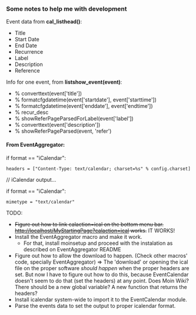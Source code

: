 ### Some notes to help me with development

Event data from **cal_listhead()**:

* Title
* Start Date
* End Date
* Recurrence
* Label
* Description
* Reference

Info for one event, from **listshow_event(event)**:

* % converttext(event['title'])
* % formatcfgdatetime(event['startdate'], event['starttime'])
* % formatcfgdatetime(event['enddate'], event['endtime'])
* % recur_desc
* % showReferPageParsedForLabel(event['label'])
* % converttext(event['description'])
* % showReferPageParsed(event, 'refer')

#### From EventAggregator:

if format == "iCalendar":

    headers = ["Content-Type: text/calendar; charset=%s" % config.charset]

// iCalendar output...

if format == "iCalendar":

    mimetype = "text/calendar"

TODO:
* <del>Figure out how to link calaction=ical on the bottom menu bar. [http://localhost/MyStartingPage?calaction=ical](http://localhost/MyStartingPage?calaction=ical) works.</del> IT WORKS!
* Install the EventAggregator macro and make it work.
    - For that, install moinsetup and proceed with the instalation as described on EventAggregator README
* Figure out how to allow the download to happen. (Check other macros' code, specially EventAggregator) => The 'download' or opening the ical file on the proper software *should happen* when the proper headers are set. But now I have to figure out how to do this, because EventCalendar doesn't seem to do that (set the headers) at any point. Does Moin Wiki? There should be a new global variable? A new function that returns the headers?
* Install icalendar system-wide to import it to the EventCalendar module.
* Parse the events data to set the output to proper icalendar format.
